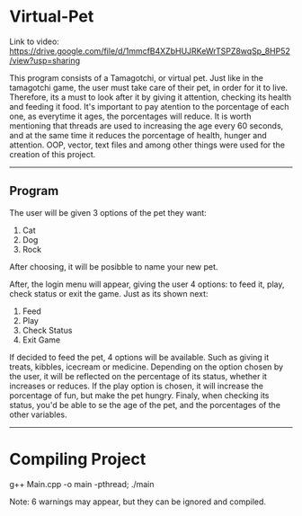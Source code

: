 # Virtual-Pet

Link to video: https://drive.google.com/file/d/1mmcfB4XZbHUJRKeWrTSPZ8wqSp_8HP52/view?usp=sharing

This program consists of a Tamagotchi, or virtual pet. Just like in the tamagotchi game, the user must take care of their pet, in order for it to live. Therefore, its a must to look after it by giving it attention, checking its health and feeding it food. It's important to pay atention to the porcentage of each one, as everytime it ages, the porcentages will reduce. 
It is worth mentioning that threads are used to increasing the age every 60 seconds, and at the same time it reduces the porcentage of health, hunger and attention. OOP, vector, text files and among other things were used for the creation of this project. 

---
## Program
The user will be given 3 options of the pet they want:
1) Cat
2) Dog
3) Rock

After choosing, it will be posibble to name your new pet.

After, the login menu will appear, giving the user 4 options: to feed it, play, check status or exit the game. Just as its shown next: 
1. Feed 
2. Play  
3. Check Status
4. Exit Game

If decided to feed the pet, 4 options will be available. Such as giving it treats, kibbles, icecream or medicine. Depending on the option chosen by the user, it will be reflected on the percentage of its status, whether it increases or reduces. 
If the play option is chosen, it will increase the porcentage of fun, but make the pet hungry. Finaly, when checking its status, you'd be able to se the age of the pet, and the porcentages of the other variables. 

---
# Compiling Project
g++  Main.cpp  -o main -pthread;
./main    


Note: 6 warnings may appear, but they can be ignored and compiled.

